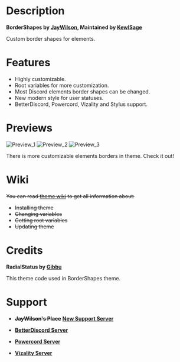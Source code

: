 # Description

**BorderShapes by [JayWilson](https://github.com/jaywilson7), Maintained by [KewlSage](https://github.com/kewlsage)**

Custom border shapes for elements.

# Features

- Highly customizable.
- Root variables for more customization.
- Most Discord elements border shapes can be changed.
- New modern style for user statuses.
- BetterDiscord, Powercord, Vizality and Stylus support.

# Previews

![Preview_1](https://raw.githubusercontent.com/KewlSage/bordershapes/main/Previews/Preview_1.png)
![Preview_2](https://raw.githubusercontent.com/KewlSage/bordershapes/main/Previews/Preview_2.png)
![Preview_3](https://raw.githubusercontent.com/KewlSage/bordershapes/main/Previews/Preview_3.png)

There is more customizable elements borders in theme. Check it out!

# Wiki

~~You can read [theme wiki](https://github.com/kewlsage/BorderShapes/wiki) to get all information about:~~

- ~~Installing theme~~ 
- ~~Changing variables~~
- ~~Getting root variables~~
- ~~Updating theme~~

# Credits

**RadialStatus by [Gibbu](https://github.com/Gibbu)**

This theme code used in BorderShapes theme.

# Support

- ~~**JayWilson's Place**~~ [**New Support Server**](https://discord.gg/5Q8R97vhUz)

- [**BetterDiscord Server**](https://discord.gg/0Tmfo5ZbORCRqbAd)

- [**Powercord Server**](https://discord.gg/vVe4fsGFEP)

- [**Vizality Server**](https://discord.gg/Fvmsfv2)
